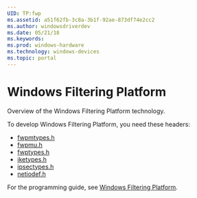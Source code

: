 ```yaml
---
UID: TP:fwp
ms.assetid: a51f62fb-3c8a-3b1f-92ae-873df74e2cc2
ms.author: windowsdriverdev
ms.date: 05/21/18
ms.keywords: 
ms.prod: windows-hardware
ms.technology: windows-devices
ms.topic: portal
---
```


# Windows Filtering Platform



Overview of the Windows Filtering Platform technology.

To develop Windows Filtering Platform, you need these headers:

 * [fwpmtypes.h](..\fwpmtypes\index.md)
 * [fwpmu.h](..\fwpmu\index.md)
 * [fwptypes.h](..\fwptypes\index.md)
 * [iketypes.h](..\iketypes\index.md)
 * [ipsectypes.h](..\ipsectypes\index.md)
 * [netiodef.h](..\netiodef\index.md)

For the programming guide, see [Windows Filtering Platform](https://review.docs.microsoft.com/en-us/win32-test/fwp).
